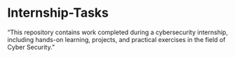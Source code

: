 # Internship-Tasks
“This repository contains work completed during a cybersecurity internship, including hands-on learning, projects, and practical exercises in the field of Cyber Security.”
